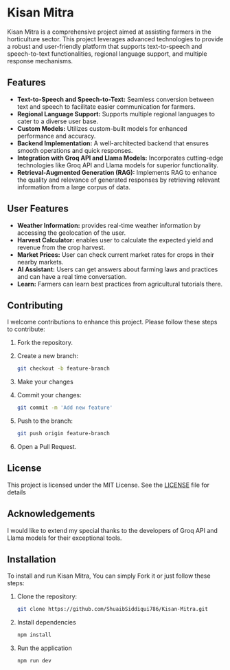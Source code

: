 # Kisan Mitra

Kisan Mitra is a comprehensive project aimed at assisting farmers in the horticulture sector. This project leverages advanced technologies to provide a robust and user-friendly platform that supports text-to-speech and speech-to-text functionalities, regional language support, and multiple response mechanisms. 

## Features

- **Text-to-Speech and Speech-to-Text:** Seamless conversion between text and speech to facilitate easier communication for farmers.
- **Regional Language Support:** Supports multiple regional languages to cater to a diverse user base.
- **Custom Models:** Utilizes custom-built models for enhanced performance and accuracy.
- **Backend Implementation:** A well-architected backend that ensures smooth operations and quick responses.
- **Integration with Groq API and Llama Models:** Incorporates cutting-edge technologies like Groq API and Llama models for superior functionality.
- **Retrieval-Augmented Generation (RAG):** Implements RAG to enhance the quality and relevance of generated responses by retrieving relevant information from a large corpus of data.

## User Features

- **Weather Information:** provides real-time weather information by accessing the geolocation of the user.
- **Harvest Calculator:** enables user to calculate the expected yield and revenue from the crop harvest.
- **Market Prices:** User can check current market rates for crops in their nearby markets.
- **AI Assistant:** Users can get answers about farming laws and practices and can have a real time conversation.
- **Learn:** Farmers can learn best practices from agricultural tutorials there.

## Contributing

I welcome contributions to enhance this project. Please follow these steps to contribute:

1. Fork the repository.
2. Create a new branch:
   ```bash
   git checkout -b feature-branch

3. Make your changes
   
4. Commit your changes:
   ```sh
   git commit -m 'Add new feature'

5. Push to the branch:
   ```sh
   git push origin feature-branch

6. Open a Pull Request.

## License

This project is licensed under the MIT License. See the [LICENSE]() file for details

## Acknowledgements

I would like to extend my special thanks to the developers of Groq API and Llama models for their exceptional tools.

## Installation

To install and run Kisan Mitra,
You can simply Fork it or just follow these steps:

1. Clone the repository:
   ```bash
   git clone https://github.com/ShuaibSiddiqui786/Kisan-Mitra.git

2. Install dependencies
   ```sh
   npm install

3. Run the application
   ```sh
   npm run dev

